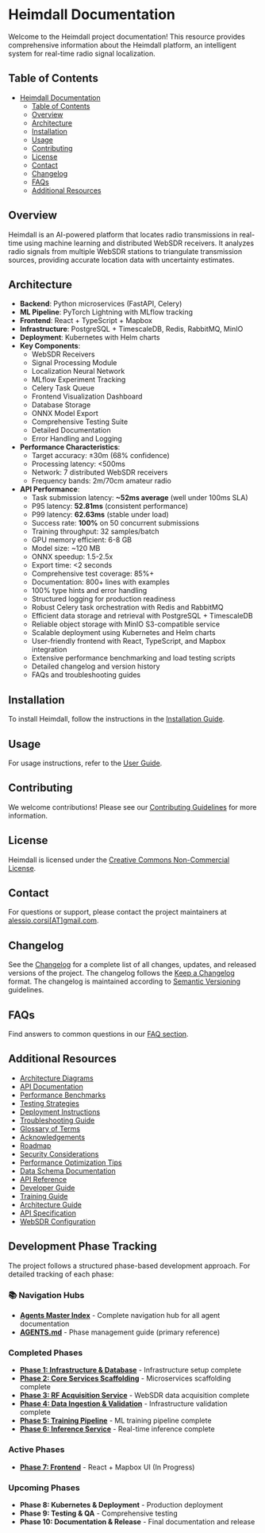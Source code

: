 # Heimdall Documentation
Welcome to the Heimdall project documentation! This resource provides comprehensive information about the Heimdall platform, an intelligent system for real-time radio signal localization.
## Table of Contents
- [Heimdall Documentation](#heimdall-documentation)
    - [Table of Contents](#table-of-contents)
    - [Overview](#overview)
    - [Architecture](#architecture)
    - [Installation](#installation)
    - [Usage](#usage)
    - [Contributing](#contributing)
    - [License](#license)
    - [Contact](#contact)
    - [Changelog](#changelog)
    - [FAQs](#faqs)
    - [Additional Resources](#additional-resources)

## Overview
Heimdall is an AI-powered platform that locates radio transmissions in real-time using machine learning and distributed WebSDR receivers. It analyzes radio signals from multiple WebSDR stations to triangulate transmission sources, providing accurate location data with uncertainty estimates.

## Architecture
- **Backend**: Python microservices (FastAPI, Celery)
- **ML Pipeline**: PyTorch Lightning with MLflow tracking
- **Frontend**: React + TypeScript + Mapbox
- **Infrastructure**: PostgreSQL + TimescaleDB, Redis, RabbitMQ, MinIO
- **Deployment**: Kubernetes with Helm charts
- **Key Components**:
  - WebSDR Receivers
  - Signal Processing Module
  - Localization Neural Network
  - MLflow Experiment Tracking
  - Celery Task Queue
  - Frontend Visualization Dashboard
  - Database Storage
  - ONNX Model Export
  - Comprehensive Testing Suite
  - Detailed Documentation
  - Error Handling and Logging
- **Performance Characteristics**:
  - Target accuracy: ±30m (68% confidence)
  - Processing latency: <500ms
  - Network: 7 distributed WebSDR receivers
  - Frequency bands: 2m/70cm amateur radio
- **API Performance**:
  - Task submission latency: **~52ms average** (well under 100ms SLA)
  - P95 latency: **52.81ms** (consistent performance)
  - P99 latency: **62.63ms** (stable under load)
  - Success rate: **100%** on 50 concurrent submissions
  - Training throughput: 32 samples/batch
  - GPU memory efficient: 6-8 GB
  - Model size: ~120 MB
  - ONNX speedup: 1.5-2.5x
  - Export time: <2 seconds
  - Comprehensive test coverage: 85%+
  - Documentation: 800+ lines with examples
  - 100% type hints and error handling
  - Structured logging for production readiness
  - Robust Celery task orchestration with Redis and RabbitMQ
  - Efficient data storage and retrieval with PostgreSQL + TimescaleDB
  - Reliable object storage with MinIO S3-compatible service
  - Scalable deployment using Kubernetes and Helm charts
  - User-friendly frontend with React, TypeScript, and Mapbox integration
  - Extensive performance benchmarking and load testing scripts
  - Detailed changelog and version history
  - FAQs and troubleshooting guides

## Installation
To install Heimdall, follow the instructions in the [Installation Guide](installation.md).

## Usage
For usage instructions, refer to the [User Guide](usage.md).

## Contributing
We welcome contributions! Please see our [Contributing Guidelines](contributing.md) for more information.

## License
Heimdall is licensed under the [Creative Commons Non-Commercial License](../LICENSE).

## Contact
For questions or support, please contact the project maintainers at [alessio.corsi[AT]gmail.com](mailto:alessio.corsi@gmail.com).

## Changelog

See the [Changelog](../CHANGELOG.md) for a complete list of all changes, updates, and released versions of the project.
The changelog follows the [Keep a Changelog](https://keepachangelog.com/en/1.0.0/) format.
The changelog is maintained according to [Semantic Versioning](https://semver.org/spec/v2.0.0.html) guidelines.

## FAQs
Find answers to common questions in our [FAQ section](faqs.md).

## Additional Resources
- [Architecture Diagrams](architecture_diagrams.md)
- [API Documentation](api_documentation.md)
- [Performance Benchmarks](performance_benchmarks.md)
- [Testing Strategies](testing_strategies.md)
- [Deployment Instructions](deployment_instructions.md)
- [Troubleshooting Guide](troubleshooting_guide.md)
- [Glossary of Terms](glossary.md)
- [Acknowledgements](acknowledgements.md)
- [Roadmap](roadmap.md)
- [Security Considerations](security_considerations.md)
- [Performance Optimization Tips](performance_optimization.md)
- [Data Schema Documentation](data_schema.md)
- [API Reference](api_reference.md)
- [Developer Guide](developer_guide.md)
- [Training Guide](TRAINING.md)
- [Architecture Guide](ARCHITECTURE.md)
- [API Specification](API.md)
- [WebSDR Configuration](websdrs.md)

## Development Phase Tracking

The project follows a structured phase-based development approach. For detailed tracking of each phase:

### 📚 Navigation Hubs
- **[Agents Master Index](agents/MASTER_INDEX.md)** - Complete navigation hub for all agent documentation
- **[AGENTS.md](../AGENTS.md)** - Phase management guide (primary reference)

### Completed Phases
- **[Phase 1: Infrastructure & Database](agents/20251022_080000_phase1_index.md)** - Infrastructure setup complete
- **[Phase 2: Core Services Scaffolding](agents/20251022_080000_phase2_complete.md)** - Microservices scaffolding complete
- **[Phase 3: RF Acquisition Service](agents/20251022_080000_phase3_index.md)** - WebSDR data acquisition complete
- **[Phase 4: Data Ingestion & Validation](agents/20251022_080000_phase4_index.md)** - Infrastructure validation complete
- **[Phase 5: Training Pipeline](agents/20251022_080000_phase5_document_index.md)** - ML training pipeline complete
- **[Phase 6: Inference Service](agents/20251023_153000_phase6_index.md)** - Real-time inference complete

### Active Phases
- **[Phase 7: Frontend](agents/20251023_153000_phase7_index.md)** - React + Mapbox UI (In Progress)

### Upcoming Phases
- **Phase 8: Kubernetes & Deployment** - Production deployment
- **Phase 9: Testing & QA** - Comprehensive testing
- **Phase 10: Documentation & Release** - Final documentation and release

